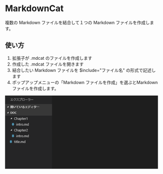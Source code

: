 # MarkdownCat

複数の Markdown ファイルを結合して１つの Markdown ファイルを作成します。

## 使い方

1. 拡張子が .mdcat  のファイルを作成します
1. 作成した .mdcat ファイルを開きます
1. 結合したい Markdown ファイルを $include="ファイル名" の形式で記述します
1. ポップアップメニューの「Markdown ファイルを作成」を選ぶとMarkdown ファイルを作成します。

![使い方](images/usage.gif)